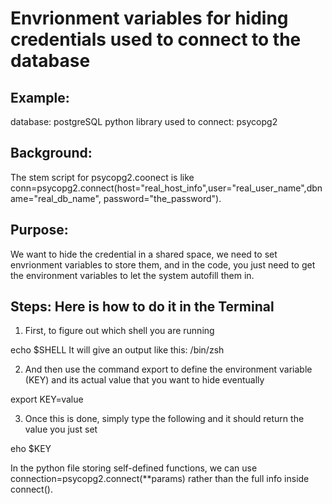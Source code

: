 # Envrionment variables for hiding credentials used to connect to the database
## Example:
database: postgreSQL
python library used to connect: psycopg2

## Background:
The stem script for psycopg2.coonect is like 
conn=psycopg2.connect(host="real_host_info",user="real_user_name",dbname="real_db_name", password="the_password").

## Purpose:
We want to hide the credential in a shared space, we need to set envrionment variables to store them, and in the code, you just need to get the environment variables to let the system autofill them in.

## Steps: Here is how to do it in the Terminal
1. First, to figure out which shell you are running 

echo $SHELL
It will give an output like this:
/bin/zsh

2. And then use the command export to define the environment variable (KEY) and its actual value that you want to hide eventually

export KEY=value

3. Once this is done, simply type the following and it should return the value you just set

eho $KEY

In the python file storing self-defined functions, we can use connection=psycopg2.connect(**params) 
rather than the full info inside connect().
